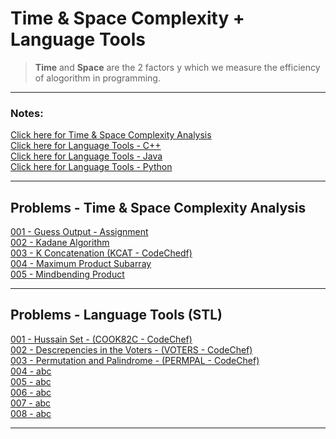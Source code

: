 # Time & Space Complexity + Language Tools

>   **Time** and **Space** are the 2 factors y which we measure the efficiency of alogorithm in programming. 

---

### Notes:

[Click here for Time & Space Complexity Analysis](./assets/Time-Space-Complexity.pdf)<br>
[Click here for Language Tools - C++](./assets/Language-Tools-C++.pdf)<br>
[Click here for Language Tools - Java](./assets/Language-Tools-Java.pdf)<br>
[Click here for Language Tools - Python](./assets/Language-Tools-Python.pdf)<br>

---

## Problems - Time & Space Complexity Analysis

[001 - Guess Output - Assignment](./code-part-1/001-Guess-Output.cpp)<br>
[002 - Kadane Algorithm](./code-part-1/002-Kadane-Algorithm.cpp)<br>
[003 - K Concatenation (KCAT - CodeChedf)](./code-part-1/003-K-Concatenation.cpp)<br>
[004 - Maximum Product Subarray](./code-part-1/004-Maximum-Product-Subarray.cpp)<br>
[005 - Mindbending Product](./code-part-1/005-Mindbending-Product.cpp)<br>

---

## Problems - Language Tools (STL)

[001 - Hussain Set - (COOK82C - CodeChef)](./code-part-2/001-Hussain-Set.cpp)<br>
[002 - Descrepencies in the Voters - (VOTERS - CodeChef)](./code-part-2/002-Voters-List.cpp)<br>
[003 - Permutation and Palindrome - (PERMPAL - CodeChef)](./code-part-2/003-Permutation-And-Palindrome.cpp)<br>
[004 - abc](./code-part-2/abc.cpp)<br>
[005 - abc](./code-part-2/abc.cpp)<br>
[006 - abc](./code-part-2/abc.cpp)<br>
[007 - abc](./code-part-2/abc.cpp)<br>
[008 - abc](./code-part-2/abc.cpp)<br>

---

